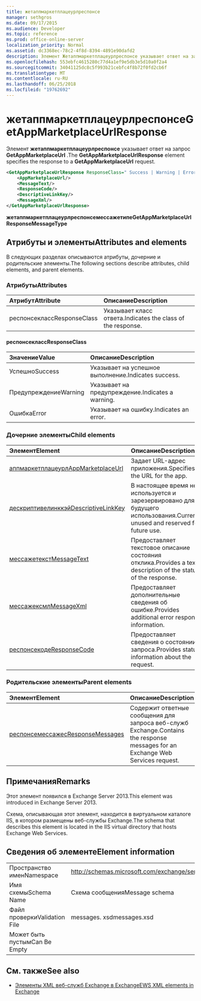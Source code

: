 ```yaml
---
title: жетаппмаркетплацеурлреспонсе
manager: sethgros
ms.date: 09/17/2015
ms.audience: Developer
ms.topic: reference
ms.prod: office-online-server
localization_priority: Normal
ms.assetid: dc3368ec-78c2-4f8d-8394-4891e90dafd2
description: Элемент Жетаппмаркетплацеурлреспонсе указывает ответ на запрос GetAppMarketplaceUrl.
ms.openlocfilehash: 553ebfc4615280c77d4a1ef9e5db3e5d10a0f2a4
ms.sourcegitcommit: 34041125dc8c5f993b21cebfc4f8b72f0fd2cb6f
ms.translationtype: MT
ms.contentlocale: ru-RU
ms.lasthandoff: 06/25/2018
ms.locfileid: "19762692"
---
```

# <a name="getappmarketplaceurlresponse"></a><span data-ttu-id="89a58-103">жетаппмаркетплацеурлреспонсе</span><span class="sxs-lookup"><span data-stu-id="89a58-103">GetAppMarketplaceUrlResponse</span></span>

<span data-ttu-id="89a58-104">Элемент **жетаппмаркетплацеурлреспонсе** указывает ответ на запрос **GetAppMarketplaceUrl** .</span><span class="sxs-lookup"><span data-stu-id="89a58-104">The **GetAppMarketplaceUrlResponse** element specifies the response to a **GetAppMarketplaceUrl** request.</span></span> 
  
```XML
<GetAppMarketplaceUrlResponse ResponseClass=" Success | Warning | Error ">
    <AppMarketplaceUrl/>
    <MessageText/>
    <ResponseCode/>
    <DescriptiveLinkKey/>
    <MessageXml/>
</GetAppMarketplaceUrlResponse>
```

 <span data-ttu-id="89a58-105">**жетаппмаркетплацеурлреспонсемессажетипе**</span><span class="sxs-lookup"><span data-stu-id="89a58-105">**GetAppMarketplaceUrlResponseMessageType**</span></span>
## <a name="attributes-and-elements"></a><span data-ttu-id="89a58-106">Атрибуты и элементы</span><span class="sxs-lookup"><span data-stu-id="89a58-106">Attributes and elements</span></span>

<span data-ttu-id="89a58-107">В следующих разделах описываются атрибуты, дочерние и родительские элементы.</span><span class="sxs-lookup"><span data-stu-id="89a58-107">The following sections describe attributes, child elements, and parent elements.</span></span>
  
### <a name="attributes"></a><span data-ttu-id="89a58-108">Атрибуты</span><span class="sxs-lookup"><span data-stu-id="89a58-108">Attributes</span></span>

|<span data-ttu-id="89a58-109">**Атрибут**</span><span class="sxs-lookup"><span data-stu-id="89a58-109">**Attribute**</span></span>|<span data-ttu-id="89a58-110">**Описание**</span><span class="sxs-lookup"><span data-stu-id="89a58-110">**Description**</span></span>|
|:-----|:-----|
|<span data-ttu-id="89a58-111">респонсекласс</span><span class="sxs-lookup"><span data-stu-id="89a58-111">ResponseClass</span></span>  <br/> |<span data-ttu-id="89a58-112">Указывает класс ответа.</span><span class="sxs-lookup"><span data-stu-id="89a58-112">Indicates the class of the response.</span></span>  <br/> |
   
#### <a name="responseclass"></a><span data-ttu-id="89a58-113">респонсекласс</span><span class="sxs-lookup"><span data-stu-id="89a58-113">ResponseClass</span></span>

|<span data-ttu-id="89a58-114">**Значение**</span><span class="sxs-lookup"><span data-stu-id="89a58-114">**Value**</span></span>|<span data-ttu-id="89a58-115">**Описание**</span><span class="sxs-lookup"><span data-stu-id="89a58-115">**Description**</span></span>|
|:-----|:-----|
|<span data-ttu-id="89a58-116">Успешно</span><span class="sxs-lookup"><span data-stu-id="89a58-116">Success</span></span>  <br/> |<span data-ttu-id="89a58-117">Указывает на успешное выполнение.</span><span class="sxs-lookup"><span data-stu-id="89a58-117">Indicates success.</span></span>  <br/> |
|<span data-ttu-id="89a58-118">Предупреждение</span><span class="sxs-lookup"><span data-stu-id="89a58-118">Warning</span></span>  <br/> |<span data-ttu-id="89a58-119">Указывает на предупреждение.</span><span class="sxs-lookup"><span data-stu-id="89a58-119">Indicates a warning.</span></span>  <br/> |
|<span data-ttu-id="89a58-120">Ошибка</span><span class="sxs-lookup"><span data-stu-id="89a58-120">Error</span></span>  <br/> |<span data-ttu-id="89a58-121">Указывает на ошибку.</span><span class="sxs-lookup"><span data-stu-id="89a58-121">Indicates an error.</span></span>  <br/> |
   
### <a name="child-elements"></a><span data-ttu-id="89a58-122">Дочерние элементы</span><span class="sxs-lookup"><span data-stu-id="89a58-122">Child elements</span></span>

|<span data-ttu-id="89a58-123">**Элемент**</span><span class="sxs-lookup"><span data-stu-id="89a58-123">**Element**</span></span>|<span data-ttu-id="89a58-124">**Описание**</span><span class="sxs-lookup"><span data-stu-id="89a58-124">**Description**</span></span>|
|:-----|:-----|
|[<span data-ttu-id="89a58-125">аппмаркетплацеурл</span><span class="sxs-lookup"><span data-stu-id="89a58-125">AppMarketplaceUrl</span></span>](appmarketplaceurl.md) <br/> |<span data-ttu-id="89a58-126">Задает URL-адрес приложения.</span><span class="sxs-lookup"><span data-stu-id="89a58-126">Specifies the URL for the app.</span></span>  <br/> |
|[<span data-ttu-id="89a58-127">дескриптивелинккэй</span><span class="sxs-lookup"><span data-stu-id="89a58-127">DescriptiveLinkKey</span></span>](descriptivelinkkey.md) <br/> |<span data-ttu-id="89a58-128">В настоящее время не используется и зарезервировано для будущего использования.</span><span class="sxs-lookup"><span data-stu-id="89a58-128">Currently unused and reserved for future use.</span></span>  <br/> |
|[<span data-ttu-id="89a58-129">мессажетекст</span><span class="sxs-lookup"><span data-stu-id="89a58-129">MessageText</span></span>](messagetext.md) <br/> |<span data-ttu-id="89a58-130">Предоставляет текстовое описание состояния отклика.</span><span class="sxs-lookup"><span data-stu-id="89a58-130">Provides a text description of the status of the response.</span></span>  <br/> |
|[<span data-ttu-id="89a58-131">мессажексмл</span><span class="sxs-lookup"><span data-stu-id="89a58-131">MessageXml</span></span>](messagexml.md) <br/> |<span data-ttu-id="89a58-132">Предоставляет дополнительные сведения об ошибке.</span><span class="sxs-lookup"><span data-stu-id="89a58-132">Provides additional error response information.</span></span>  <br/> |
|[<span data-ttu-id="89a58-133">респонсекоде</span><span class="sxs-lookup"><span data-stu-id="89a58-133">ResponseCode</span></span>](responsecode.md) <br/> |<span data-ttu-id="89a58-134">Предоставляет сведения о состоянии запроса.</span><span class="sxs-lookup"><span data-stu-id="89a58-134">Provides status information about the request.</span></span>  <br/> |
   
### <a name="parent-elements"></a><span data-ttu-id="89a58-135">Родительские элементы</span><span class="sxs-lookup"><span data-stu-id="89a58-135">Parent elements</span></span>

|<span data-ttu-id="89a58-136">**Элемент**</span><span class="sxs-lookup"><span data-stu-id="89a58-136">**Element**</span></span>|<span data-ttu-id="89a58-137">**Описание**</span><span class="sxs-lookup"><span data-stu-id="89a58-137">**Description**</span></span>|
|:-----|:-----|
|[<span data-ttu-id="89a58-138">респонсемессажес</span><span class="sxs-lookup"><span data-stu-id="89a58-138">ResponseMessages</span></span>](responsemessages.md) <br/> |<span data-ttu-id="89a58-139">Содержит ответные сообщения для запроса веб-служб Exchange.</span><span class="sxs-lookup"><span data-stu-id="89a58-139">Contains the response messages for an Exchange Web Services request.</span></span>  <br/> |
   
## <a name="remarks"></a><span data-ttu-id="89a58-140">Примечания</span><span class="sxs-lookup"><span data-stu-id="89a58-140">Remarks</span></span>

<span data-ttu-id="89a58-141">Этот элемент появился в Exchange Server 2013.</span><span class="sxs-lookup"><span data-stu-id="89a58-141">This element was introduced in Exchange Server 2013.</span></span>
  
<span data-ttu-id="89a58-142">Схема, описывающая этот элемент, находится в виртуальном каталоге IIS, в котором размещены веб-службы Exchange.</span><span class="sxs-lookup"><span data-stu-id="89a58-142">The schema that describes this element is located in the IIS virtual directory that hosts Exchange Web Services.</span></span>
  
## <a name="element-information"></a><span data-ttu-id="89a58-143">Сведения об элементе</span><span class="sxs-lookup"><span data-stu-id="89a58-143">Element information</span></span>

|||
|:-----|:-----|
|<span data-ttu-id="89a58-144">Пространство имен</span><span class="sxs-lookup"><span data-stu-id="89a58-144">Namespace</span></span>  <br/> |http://schemas.microsoft.com/exchange/services/2006/messages  <br/> |
|<span data-ttu-id="89a58-145">Имя схемы</span><span class="sxs-lookup"><span data-stu-id="89a58-145">Schema Name</span></span>  <br/> |<span data-ttu-id="89a58-146">Схема сообщения</span><span class="sxs-lookup"><span data-stu-id="89a58-146">Message schema</span></span>  <br/> |
|<span data-ttu-id="89a58-147">Файл проверки</span><span class="sxs-lookup"><span data-stu-id="89a58-147">Validation File</span></span>  <br/> |<span data-ttu-id="89a58-148">messages. xsd</span><span class="sxs-lookup"><span data-stu-id="89a58-148">messages.xsd</span></span>  <br/> |
|<span data-ttu-id="89a58-149">Может быть пустым</span><span class="sxs-lookup"><span data-stu-id="89a58-149">Can Be Empty</span></span>  <br/> ||
   
## <a name="see-also"></a><span data-ttu-id="89a58-150">См. также</span><span class="sxs-lookup"><span data-stu-id="89a58-150">See also</span></span>



- [<span data-ttu-id="89a58-151">Элементы XML веб-служб Exchange в Exchange</span><span class="sxs-lookup"><span data-stu-id="89a58-151">EWS XML elements in Exchange</span></span>](ews-xml-elements-in-exchange.md)

